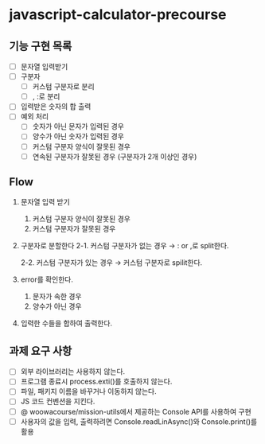 # javascript-calculator-precourse

## 기능 구현 목록

- [ ] 문자열 입력받기
- [ ] 구분자
  - [ ] 커스텀 구분자로 분리
  - [ ] , :로 분리
- [ ] 입력받은 숫자의 합 출력
- [ ] 예외 처리
  - [ ] 숫자가 아닌 문자가 입력된 경우
  - [ ] 양수가 아닌 숫자가 입력된 경우
  - [ ] 커스텀 구분자 양식이 잘못된 경우
  - [ ] 연속된 구분자가 잘못된 경우 (구분자가 2개 이상인 경우)

## Flow

1. 문자열 입력 받기

   1. 커스텀 구분자 양식이 잘못된 경우
   2. 커스텀 구분자가 잘못된 경우

2. 구분자로 분할한다
   2-1. 커스텀 구분자가 없는 경우 → : or ,로 split한다.

   2-2. 커스텀 구분자가 있는 경우 → 커스텀 구분자로 spilit한다.

3. error를 확인한다.

   1. 문자가 속한 경우
   2. 양수가 아닌 경우

4. 입력한 수들을 합하여 출력한다.

## 과제 요구 사항

- [ ] 외부 라이브러리는 사용하지 않는다.
- [ ] 프로그램 종료시 process.exti()를 호출하지 않는다.
- [ ] 파일, 패키지 이름을 바꾸거나 이동하지 않는다.
- [ ] JS 코드 컨벤션을 지킨다.
- [ ] @ woowacourse/mission-utils에서 제공하는 Console API를 사용하여 구현
- [ ] 사용자의 값을 입력, 출력하려면 Console.readLinAsync()와 Console.print()를 활용
